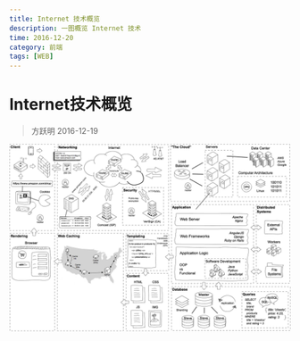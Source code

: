 ```yaml
---
title: Internet 技术概览
description: 一图概览 Internet 技术
time: 2016-12-20
category: 前端
tags: [WEB]
---
```


# Internet技术概览

> 方跃明 2016-12-19

![Internet技术概览](./assets/web-internet.jpg)
